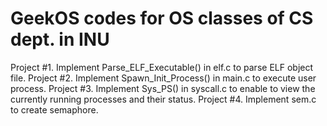 # GeekOS codes for OS classes of CS dept. in INU

Project #1. Implement Parse_ELF_Executable() in elf.c to parse ELF object file.
Project #2. Implement Spawn_Init_Process() in main.c to execute user process.
Project #3. Implement Sys_PS() in syscall.c to enable to view the currently running processes and their status.
Project #4. Implement sem.c to create semaphore.
